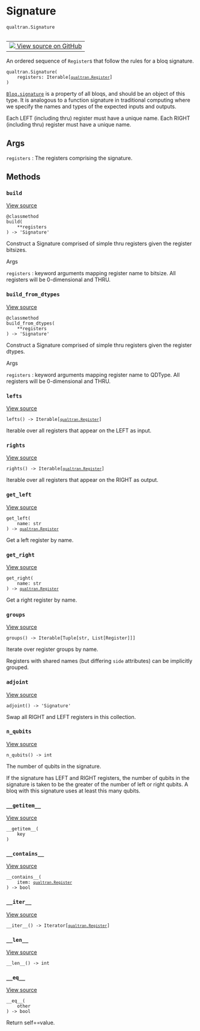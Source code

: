# Signature
`qualtran.Signature`


<table class="tfo-notebook-buttons tfo-api nocontent" align="left">
<td>
  <a target="_blank" href="https://github.com/quantumlib/Qualtran/blob/main/qualtran/_infra/registers.py#L125-L235">
    <img src="https://www.tensorflow.org/images/GitHub-Mark-32px.png" />
    View source on GitHub
  </a>
</td>
</table>



An ordered sequence of `Register`s that follow the rules for a bloq signature.

<pre class="devsite-click-to-copy prettyprint lang-py tfo-signature-link">
<code>qualtran.Signature(
    registers: Iterable[<a href="../qualtran/Register.html"><code>qualtran.Register</code></a>]
)
</code></pre>



<!-- Placeholder for "Used in" -->

<a href="../qualtran/Bloq.html#signature"><code>Bloq.signature</code></a> is a property of all bloqs, and should be an object of this type.
It is analogous to a function signature in traditional computing where we specify the
names and types of the expected inputs and outputs.

Each LEFT (including thru) register must have a unique name. Each RIGHT (including thru)
register must have a unique name.

<h2 class="add-link">Args</h2>

`registers`<a id="registers"></a>
: The registers comprising the signature.




## Methods

<h3 id="build"><code>build</code></h3>

<a target="_blank" class="external" href="https://github.com/quantumlib/Qualtran/blob/main/qualtran/_infra/registers.py#L144-L154">View source</a>

<pre class="devsite-click-to-copy prettyprint lang-py tfo-signature-link">
<code>@classmethod</code>
<code>build(
    **registers
) -> 'Signature'
</code></pre>

Construct a Signature comprised of simple thru registers given the register bitsizes.


Args

`registers`
: keyword arguments mapping register name to bitsize. All registers
  will be 0-dimensional and THRU.




<h3 id="build_from_dtypes"><code>build_from_dtypes</code></h3>

<a target="_blank" class="external" href="https://github.com/quantumlib/Qualtran/blob/main/qualtran/_infra/registers.py#L156-L164">View source</a>

<pre class="devsite-click-to-copy prettyprint lang-py tfo-signature-link">
<code>@classmethod</code>
<code>build_from_dtypes(
    **registers
) -> 'Signature'
</code></pre>

Construct a Signature comprised of simple thru registers given the register dtypes.


Args

`registers`
: keyword arguments mapping register name to QDType. All registers
  will be 0-dimensional and THRU.




<h3 id="lefts"><code>lefts</code></h3>

<a target="_blank" class="external" href="https://github.com/quantumlib/Qualtran/blob/main/qualtran/_infra/registers.py#L166-L168">View source</a>

<pre class="devsite-click-to-copy prettyprint lang-py tfo-signature-link">
<code>lefts() -> Iterable[<a href="../qualtran/Register.html"><code>qualtran.Register</code></a>]
</code></pre>

Iterable over all registers that appear on the LEFT as input.


<h3 id="rights"><code>rights</code></h3>

<a target="_blank" class="external" href="https://github.com/quantumlib/Qualtran/blob/main/qualtran/_infra/registers.py#L170-L172">View source</a>

<pre class="devsite-click-to-copy prettyprint lang-py tfo-signature-link">
<code>rights() -> Iterable[<a href="../qualtran/Register.html"><code>qualtran.Register</code></a>]
</code></pre>

Iterable over all registers that appear on the RIGHT as output.


<h3 id="get_left"><code>get_left</code></h3>

<a target="_blank" class="external" href="https://github.com/quantumlib/Qualtran/blob/main/qualtran/_infra/registers.py#L174-L176">View source</a>

<pre class="devsite-click-to-copy prettyprint lang-py tfo-signature-link">
<code>get_left(
    name: str
) -> <a href="../qualtran/Register.html"><code>qualtran.Register</code></a>
</code></pre>

Get a left register by name.


<h3 id="get_right"><code>get_right</code></h3>

<a target="_blank" class="external" href="https://github.com/quantumlib/Qualtran/blob/main/qualtran/_infra/registers.py#L178-L180">View source</a>

<pre class="devsite-click-to-copy prettyprint lang-py tfo-signature-link">
<code>get_right(
    name: str
) -> <a href="../qualtran/Register.html"><code>qualtran.Register</code></a>
</code></pre>

Get a right register by name.


<h3 id="groups"><code>groups</code></h3>

<a target="_blank" class="external" href="https://github.com/quantumlib/Qualtran/blob/main/qualtran/_infra/registers.py#L182-L191">View source</a>

<pre class="devsite-click-to-copy prettyprint lang-py tfo-signature-link">
<code>groups() -> Iterable[Tuple[str, List[Register]]]
</code></pre>

Iterate over register groups by name.

Registers with shared names (but differing `side` attributes) can be implicitly grouped.

<h3 id="adjoint"><code>adjoint</code></h3>

<a target="_blank" class="external" href="https://github.com/quantumlib/Qualtran/blob/main/qualtran/_infra/registers.py#L193-L195">View source</a>

<pre class="devsite-click-to-copy prettyprint lang-py tfo-signature-link">
<code>adjoint() -> 'Signature'
</code></pre>

Swap all RIGHT and LEFT registers in this collection.


<h3 id="n_qubits"><code>n_qubits</code></h3>

<a target="_blank" class="external" href="https://github.com/quantumlib/Qualtran/blob/main/qualtran/_infra/registers.py#L197-L206">View source</a>

<pre class="devsite-click-to-copy prettyprint lang-py tfo-signature-link">
<code>n_qubits() -> int
</code></pre>

The number of qubits in the signature.

If the signature has LEFT and RIGHT registers, the number of qubits in the signature
is taken to be the greater of the number of left or right qubits. A bloq with this
signature uses at least this many qubits.

<h3 id="__getitem__"><code>__getitem__</code></h3>

<a target="_blank" class="external" href="https://github.com/quantumlib/Qualtran/blob/main/qualtran/_infra/registers.py#L219-L220">View source</a>

<pre class="devsite-click-to-copy prettyprint lang-py tfo-signature-link">
<code>__getitem__(
    key
)
</code></pre>




<h3 id="__contains__"><code>__contains__</code></h3>

<a target="_blank" class="external" href="https://github.com/quantumlib/Qualtran/blob/main/qualtran/_infra/registers.py#L222-L223">View source</a>

<pre class="devsite-click-to-copy prettyprint lang-py tfo-signature-link">
<code>__contains__(
    item: <a href="../qualtran/Register.html"><code>qualtran.Register</code></a>
) -> bool
</code></pre>




<h3 id="__iter__"><code>__iter__</code></h3>

<a target="_blank" class="external" href="https://github.com/quantumlib/Qualtran/blob/main/qualtran/_infra/registers.py#L225-L226">View source</a>

<pre class="devsite-click-to-copy prettyprint lang-py tfo-signature-link">
<code>__iter__() -> Iterator[<a href="../qualtran/Register.html"><code>qualtran.Register</code></a>]
</code></pre>




<h3 id="__len__"><code>__len__</code></h3>

<a target="_blank" class="external" href="https://github.com/quantumlib/Qualtran/blob/main/qualtran/_infra/registers.py#L228-L229">View source</a>

<pre class="devsite-click-to-copy prettyprint lang-py tfo-signature-link">
<code>__len__() -> int
</code></pre>




<h3 id="__eq__"><code>__eq__</code></h3>

<a target="_blank" class="external" href="https://github.com/quantumlib/Qualtran/blob/main/qualtran/_infra/registers.py#L234-L235">View source</a>

<pre class="devsite-click-to-copy prettyprint lang-py tfo-signature-link">
<code>__eq__(
    other
) -> bool
</code></pre>

Return self==value.




